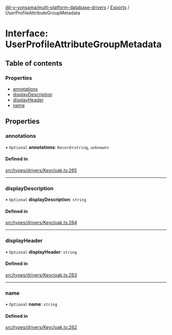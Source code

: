 [@l-v-yonsama/multi-platform-database-drivers](../README.md) / [Exports](../modules.md) / UserProfileAttributeGroupMetadata

# Interface: UserProfileAttributeGroupMetadata

## Table of contents

### Properties

- [annotations](UserProfileAttributeGroupMetadata.md#annotations)
- [displayDescription](UserProfileAttributeGroupMetadata.md#displaydescription)
- [displayHeader](UserProfileAttributeGroupMetadata.md#displayheader)
- [name](UserProfileAttributeGroupMetadata.md#name)

## Properties

### annotations

• `Optional` **annotations**: `Record`<`string`, `unknown`\>

#### Defined in

[src/types/drivers/Keycloak.ts:265](https://github.com/l-v-yonsama/db-drivers/blob/6a1707e/src/types/drivers/Keycloak.ts#L265)

___

### displayDescription

• `Optional` **displayDescription**: `string`

#### Defined in

[src/types/drivers/Keycloak.ts:264](https://github.com/l-v-yonsama/db-drivers/blob/6a1707e/src/types/drivers/Keycloak.ts#L264)

___

### displayHeader

• `Optional` **displayHeader**: `string`

#### Defined in

[src/types/drivers/Keycloak.ts:263](https://github.com/l-v-yonsama/db-drivers/blob/6a1707e/src/types/drivers/Keycloak.ts#L263)

___

### name

• `Optional` **name**: `string`

#### Defined in

[src/types/drivers/Keycloak.ts:262](https://github.com/l-v-yonsama/db-drivers/blob/6a1707e/src/types/drivers/Keycloak.ts#L262)
